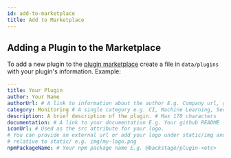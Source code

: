 ```yaml
---
id: add-to-marketplace
title: Add to Marketplace
---
```


## Adding a Plugin to the Marketplace

To add a new plugin to the [plugin marketplace](https://backstage.io/plugins)
create a file in `data/plugins` with your plugin's information. Example:

```yaml
---
title: Your Plugin
author: Your Name
authorUrl: # A link to information about the author E.g. Company url, github user profile, etc
category: Monitoring # A single category e.g. CI, Machine Learning, Services, Monitoring
description: A brief description of the plugin. # Max 170 characters
documentation: # A link to your documentation E.g. Your github README
iconUrl: # Used as the src attribute for your logo.
# You can provide an external url or add your logo under static/img and provide a path
# relative to static/ e.g. img/my-logo.png
npmPackageName: # Your npm package name E.g. @backstage/plugin-<etc>
```
